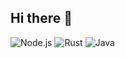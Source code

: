## Hi there 👋


![Node.js](https://img.shields.io/badge/Node.js-14.x-brightgreen)
![Rust](https://img.shields.io/badge/Rust-1.62-orange)
![Java](https://img.shields.io/badge/Java-17-blue)
